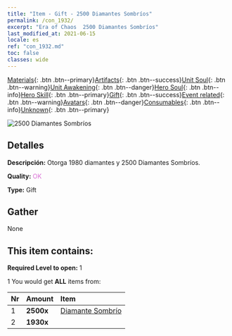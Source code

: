 ```yaml
---
title: "Item - Gift - 2500 Diamantes Sombríos"
permalink: /con_1932/
excerpt: "Era of Chaos  2500 Diamantes Sombríos"
last_modified_at: 2021-06-15
locale: es
ref: "con_1932.md"
toc: false
classes: wide
---
```

 [Materials](/ItemsES/){: .btn .btn--primary}[Artifacts](/ItemsES/Artifacts/){: .btn .btn--success}[Unit Soul](/ItemsES/UnitSoul/){: .btn .btn--warning}[Unit Awakening](/ItemsES/UnitAwakening/){: .btn .btn--danger}[Hero Soul](/ItemsES/HeroSoul/){: .btn .btn--info}[Hero Skill](/ItemsES/HeroSkill/){: .btn .btn--primary}[Gift](/ItemsES/Gift/){: .btn .btn--success}[Event related](/ItemsES/Events/){: .btn .btn--warning}[Avatars](/ItemsES/Avatars/){: .btn .btn--danger}[Consumables](/ItemsES/Consumables/){: .btn .btn--info}[Unknown](/ItemsES/Unknown/){: .btn .btn--primary}

 ![2500 Diamantes Sombríos](/images/t/i_10040.png)

## Detalles
 **Descripción:** Otorga 1980 diamantes y 2500 Diamantes Sombríos.

 **Quality:** <span style="color: #DA70D6">OK</span>

 **Type:** Gift

## Gather

  None

## This item contains:

 **Required Level to open:** 1

 1 You would get **ALL** items  from:

  | Nr | Amount |     Item    |
  |:---|:-------|:------------|
  | 1 |  **2500x** | [Diamante Sombrío](/ItemsES/con_554/) |  | 
  | 2 |  **1930x** | <i class="fas fa-gem"/> |  | 
